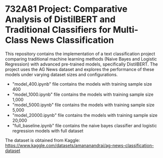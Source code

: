 # 732A81 Project: Comparative Analysis of DistilBERT and Traditional Classifiers for Multi-Class News Classification
This repository contains the implementation of a text classification project comparing traditional machine learning methods (Naive Bayes and Logistic Regression) with advanced pre-trained models, specifically DistilBERT. The project uses the AG News dataset and explores the performance of these models under varying dataset sizes and configurations.

* "model_400.ipynb" file contains the models with training sample size 400
* "model_1000.ipynb" file contains the models with training sample size 1,000
* "model_5000.ipynb" file contains the models with training sample size 5,000
* "model_20000.ipynb" file contains the models with training sample size 20,000
* "full_baseline.ipynb" file contains the naive bayes classifier and logistic regression models with full dataset

The dataset is obtained from Kaggle: https://www.kaggle.com/datasets/amananandrai/ag-news-classification-dataset
